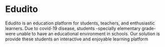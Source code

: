 # Edudito

Edudito is an education platform for students, teachers, and enthusiastic learners.
Due to covid-19 disease, students -specially elementary grade- were unable to have an educational environment in schools.
Our solution is provide these students an interactive and enjoyable learning platform 